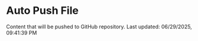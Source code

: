# Auto Push File

Content that will be pushed to GitHub repository.
Last updated: 06/29/2025, 09:41:39 PM